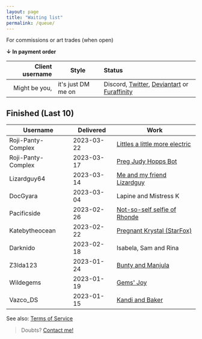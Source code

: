 ```yaml
---
layout: page
title: "Waiting list"
permalink: /queue/
---
```


For commissions or art trades (when open)

**↓ In payment order**

| **Client username** | **Style** | **Status** |
| ---:| --- |:--- |
| Might be you, |  it's just DM me on | Discord, [Twitter](https://www.twitter.com/TeiJuanArt), [Deviantart](https://www.deviantart.com/tei-juan) or [Furaffinity](https://www.furaffinity.net/user/teixeira-juan/) |

## Finished (Last 10)

| **Username** | **Delivered** | **Work** |
| --- | --- | --- |
| Roji-Panty-Complex | 2023-03-22 | [Littles a little more electric](https://twitter.com/TeiJuanArt/status/1639724763378774016) |
| Roji-Panty-Complex | 2023-03-17 | [Preg Judy Hopps Bot](https://twitter.com/TeiJuanArt/status/1637124684100640768) |
| Lizardguy64 | 2023-03-14 | [Me and my friend Lizardguy](https://www.furaffinity.net/view/51375263/)   |
| DocGyara | 2023-03-04 | Lapine and Mistress K |
| Pacificside | 2023-02-26 | [Not-so-self selfie of Rhonde](https://twitter.com/TeiJuanArt/status/1630006549925036032) |
| Katebytheocean | 2023-02-22 | [Pregnant Krystal \(StarFox\)](https://twitter.com/AKate155/status/1628544441442086914) |
| Darknido | 2023-02-18 | Isabela, Sam and Rina |
| Z3lda123 | 2023-01-24 | [Bunty and Manjula](https://www.deviantart.com/tei-juan/art/CM-Bunty-and-Manjula-948206754) |
| Wildegems | 2023-01-19 | [Gems' Joy](https://www.furaffinity.net/view/50681644/) |
| Vazco_DS | 2023-01-15 | [Kandi and Baker](https://www.furaffinity.net/view/50628977) |

See also: [Terms  of Service](/tos)  

> Doubts? [Contact me!](contact.md)